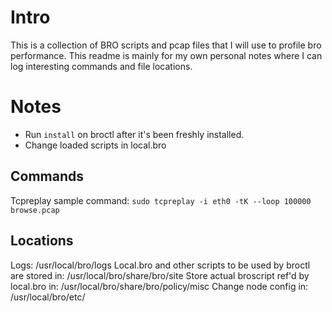 # Intro 

This is a collection of BRO scripts and pcap files that I will use to profile bro performance. 
This readme is mainly for my own personal notes where I can log interesting commands and file locations. 

# Notes

* Run ```install``` on broctl after it's been freshly installed. 
* Change loaded scripts in local.bro

## Commands
Tcpreplay sample command: ```sudo tcpreplay -i eth0 -tK --loop 100000 browse.pcap```

## Locations
Logs: /usr/local/bro/logs
Local.bro and other scripts to be used by broctl are stored in: /usr/local/bro/share/bro/site
Store actual broscript ref'd by local.bro in: /usr/local/bro/share/bro/policy/misc
Change node config in: /usr/local/bro/etc/
